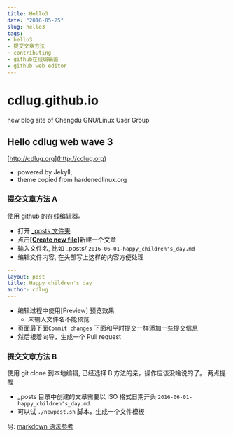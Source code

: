 ```yaml
---
title: Hello3
date: "2016-05-25"
slug: hello3
tags:
- hello3
- 提交文章方法
- contributing
- github在线编辑器
- github web editor
---
```


# cdlug.github.io

new blog site of Chengdu GNU/Linux User Group

## Hello cdlug web wave 3

[http://cdlug.org](http://cdlug.org)

- powered by Jekyll,
- theme copied from hardenedlinux.org

### 提交文章方法 A

使用 github 的在线编辑器。

- 打开 [\_posts 文件夹](https://github.com/cdlug/cdlug.github.io/tree/master/_posts)
- 点击[**[Create new file]**](https://github.com/cdlug/cdlug.github.io/new/master/_posts)新建一个文章
- 输入文件名, 比如 \_posts/ `2016-06-01-happy_children's_day.md`
- 编辑文件内容, 在头部写上这样的内容方便处理

```yaml
---
layout: post
title: Happy children's day
author: cdlug
---
```

- 编辑过程中使用[Preview] 预览效果
  - 未输入文件名不能预览
- 页面最下面`Commit changes` 下面和平时提交一样添加一些提交信息
- 然后根着向导，生成一个 Pull request

### 提交文章方法 B

使用 git clone 到本地编辑, 已经选择 B 方法的亲，操作应该没啥说的了。
两点提醒

- \_posts 目录中创建的文章需要以 ISO 格式日期开头 `2016-06-01-happy_children's_day.md`
- 可以试 `./newpost.sh` 脚本，生成一个文件模板

另: [markdown 语法参考](https://github.com/adam-p/markdown-here/wiki/Markdown-Cheatsheet#html)
